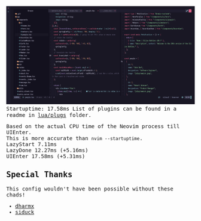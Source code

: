 <img src="screenshots/header.png" alt="screenshot">

<samp>
  Startuptime: 17.58ms
  List of plugins can be found in a readme in <a href="https://github.com/chadcat7/kodo/tree/main/lua/plugs">lua/plugs</a> folder. <br>

  Based on the actual CPU time of the Neovim process till UIEnter. <br>
  This is more accurate than `nvim --startuptime`. <br>
    LazyStart 7.11ms <br>
    LazyDone  12.27ms (+5.16ms) <br>
    UIEnter   17.58ms (+5.31ms) <br>

## Special Thanks 
This config wouldn't have been possible without these chads!
+ [dharmx](https://github.com/dharmx/nvim/)
+ [siduck](https://github.com/NvChad/NvChad)

</samp>

